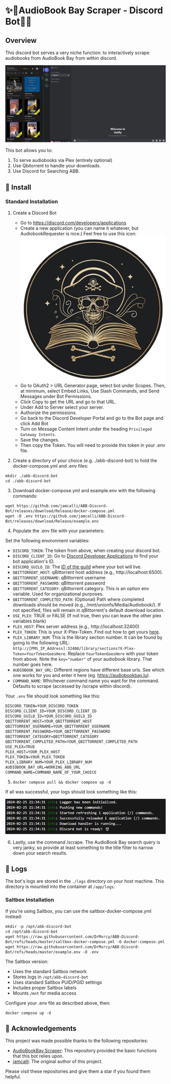 # ✨🤖AudioBook Bay Scraper - Discord Bot🤖✨

## Overview

This discord bot serves a very niche function: to interactively scrape audiobooks from AudioBook Bay from within discord. 

![Demo GIF](./docs/images/abb-discord-demo.gif)

This bot allows you to:
1. To serve audiobooks via Plex (entirely optional)
2. Use Qbitorrent to handle your downloads.
3. Use Discord for Searching ABB.

## 🏁 Install

### Standard Installation

1. Create a Discord Bot
   - Go to https://discord.com/developers/applications
   - Create a new application (you can name it whatever, but AudiobookRequester is nice.) Feel free to use this icon: ![](./docs/images/ABB-Discord.png)
   - Go to OAuth2 > URL Generator page, select bot under Scopes. Then, at minimum, select Embed Links, Use Slash Commands, and Send Messages under Bot Permissions.
   - Click Copy to get the URL and go to that URL.
   - Under Add to Server select your server.
   - Authorize the permissions.
   - Go back to the Discord Developer Portal and go to the Bot page and click Add Bot
   - Turn on Message Content Intent under the heading `Privileged Gateway Intents`.
   - Save the changes.
   - Then copy the Token. You will need to provide this token in your .env file.

2. Create a directory of your choice (e.g. ./abb-discord-bot) to hold the docker-compose.yml and .env files:

```shell
mkdir ./abb-discord-bot
cd ./abb-discord-bot 
```

  3. Download docker-compose.yml and example.env with the following commands:

```
wget https://github.com/jamcalli/ABB-Discord-Bot/releases/download/Release/docker-compose.yml
wget -O .env https://github.com/jamcalli/ABB-Discord-Bot/releases/download/Release/example.env
```
  4. Populate the .env file with your parameters:

Set the following environment variables:

- `DISCORD_TOKEN`: The token from above, when creating your discord bot.
- `DISCORD_CLIENT_ID`: Go to [Discord Developer Applications](https://discord.com/developers/applications) to find your bot application's ID.
- `DISCORD_GUILD_ID`: The [ID of the guild](https://en.wikipedia.org/wiki/Template:Discord_channel#:~:text=To%20get%20the%20channel%2Fserver,to%20get%20the%20guild%20ID.) where your bot will live.
- `QBITTORRENT_HOST`: qBittorrent host address (e.g., http://localhost:6500).
- `QBITTORRENT_USERNAME`: qBittorrent username
- `QBITTORRENT_PASSWORD`: qBittorrent password
- `QBITTORRENT_CATEGORY`: qBittorrent category. This is an option env variable. Used for organizational purposes. 
- `QBITTORRENT_COMPLETED_PATH`: (Optional) Path where completed downloads should be moved (e.g., /mnt/unionfs/Media/Audiobook/). If not specified, files will remain in qBittorrent's default download location.
- `USE_PLEX`: TRUE or FALSE (If not true, then you can leave the other plex variables blank)
- `PLEX_HOST`: Plex server address (e.g., http://localhost:32400)
- `PLEX_TOKEN`: This is your X-Plex-Token. Find out how to get yours [here](https://support.plex.tv/articles/204059436-finding-an-authentication-token-x-plex-token/).
- `PLEX_LIBRARY_NUM`: This is the library section number. It can be found by going to the following URL: `http://[PMS_IP_Address]:32400/library/sections?X-Plex-Token=YourTokenGoesHere`. Replace `YourTokenGoesHere` with your token from above. Note the `key="number"` of your audiobook library. That number goes here.
- `AUDIOBOOK_BAY_URL`: Different regions have different base urls. See which one works for you and enter it here (eg. https://audiobookbay.lu).
- `COMMAND_NAME`: Whichever command name you want for the command. Defaults to scrape (accessed by /scrape within discord).

Your `.env` file should look something like this:

```env
DISCORD_TOKEN=YOUR_DISCORD_TOKEN
DISCORD_CLIENT_ID=YOUR_DISCORD_CLIENT_ID
DISCORD_GUILD_ID=YOUR_DISCORD_GUILD_ID
QBITTORRENT_HOST=YOUR_QBITTORRENT_HOST
QBITTORRENT_USERNAME=YOUR_QBITTORRENT_USERNAME
QBITTORRENT_PASSWORD=YOUR_QBITTORRENT_PASSWORD
QBITTORRENT_CATEGORY=QBITTORRENT_CATEGORY
QBITTORRENT_COMPLETED_PATH=YOUR_QBITTORRENT_COMPLETED_PATH
USE_PLEX=TRUE
PLEX_HOST=YOUR_PLEX_HOST
PLEX_TOKEN=YOUR_PLEX_TOKEN
PLEX_LIBRARY_NUM=YOUR_PLEX_LIBRARY_NUM
AUDIOBOOK_BAY_URL=WORKING_ABB_URL
COMMAND_NAME=COMMAND_NAME_OF_YOUR_CHOICE
```
5. `docker compose pull && docker compose up -d`

If all was successful, your logs should look something like this:

![Demo GIF](./docs/images/abb-discord-init-logs.JPG)

6. Lastly, use the command /scrape. The AudioBook Bay search query is very janky, so provide at least something to the title filter to narrow down your search results.

## 📝 Logs
The bot's logs are stored in the `./logs` directory on your host machine. This directory is mounted into the container at `/app/logs`.

### Saltbox Installation

If you're using Saltbox, you can use the saltbox-docker-compose.yml instead:

```shell
mkdir -p /opt/abb-discord-bot
cd /opt/abb-discord-bot
wget https://raw.githubusercontent.com/DrMxrcy/ABB-Discord-Bot/refs/heads/master/saltbox-docker-compose.yml -O docker-compose.yml
wget https://raw.githubusercontent.com/DrMxrcy/ABB-Discord-Bot/refs/heads/master/example.env -O .env
```

The Saltbox version:
- Uses the standard Saltbox network
- Stores logs in `/opt/abb-discord-bot`
- Uses standard Saltbox PUID/PGID settings
- Includes proper Saltbox labels
- Mounts `/mnt` for media access

Configure your .env file as described above, then:

```shell
docker compose up -d
```


## 🙏 Acknowledgements

This project was made possible thanks to the following repositories:


- [AudioBookBay Scraper](https://github.com/licavalentin/audiobookbay): This repository provided the basic functions that this bot relies upon.
- [jamcalli](https://github.com/jamcalli): The original author of this project.

Please visit these repositories and give them a star if you found them helpful.
